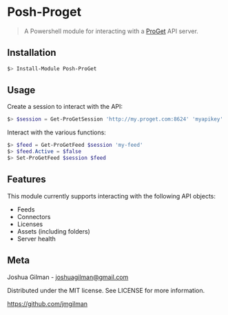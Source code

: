 # Posh-Proget

> A Powershell module for interacting with a [ProGet](https://inedo.com/proget) API server.

## Installation

```powershell
$> Install-Module Posh-ProGet
```

## Usage

Create a session to interact with the API:

```powershell
$> $session = Get-ProGetSession 'http://my.proget.com:8624' 'myapikey'
```

Interact with the various functions:

```powershell
$> $feed = Get-ProGetFeed $session 'my-feed'
$> $feed.Active = $false
$> Set-ProGetFeed $session $feed
```

## Features

This module currently supports interacting with the following API objects:

* Feeds
* Connectors
* Licenses
* Assets (including folders)
* Server health

## Meta

Joshua Gilman - joshuagilman@gmail.com

Distributed under the MIT license. See LICENSE for more information.

https://github.com/jmgilman